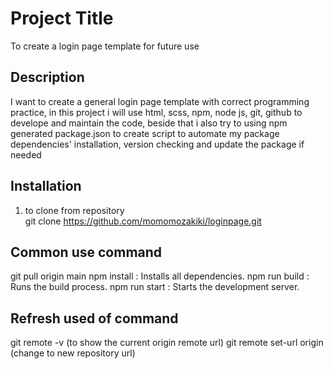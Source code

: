 # Project Title 
To create a login page template for future use

## Description 
I want to create a general login page template with correct programming practice,
in this project i will use html, scss, npm, node js, git, github to develope and maintain the code,
beside that i also try to using npm generated package.json to create script to automate my 
package dependencies' installation, version checking and update the package if needed

## Installation
1. to clone from repository   
git clone https://github.com/momomozakiki/loginpage.git 



## Common use command
git pull origin main
npm install         : Installs all dependencies.
npm run build       : Runs the build process.
npm run start       : Starts the development server.


## Refresh used of command
git remote -v (to show the current origin remote url)
git remote set-url origin <new-repository-url>  (change to new repository url)


